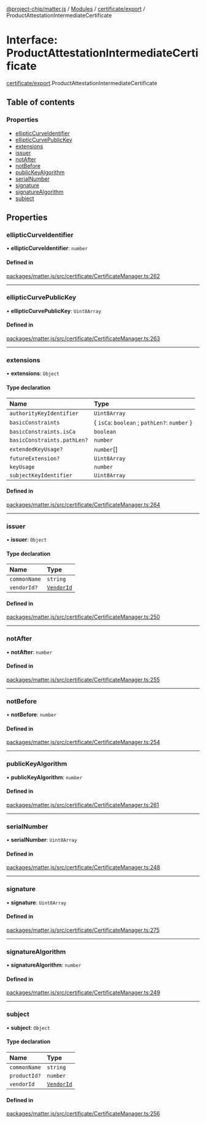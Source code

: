 [@project-chip/matter.js](../README.md) / [Modules](../modules.md) / [certificate/export](../modules/certificate_export.md) / ProductAttestationIntermediateCertificate

# Interface: ProductAttestationIntermediateCertificate

[certificate/export](../modules/certificate_export.md).ProductAttestationIntermediateCertificate

## Table of contents

### Properties

- [ellipticCurveIdentifier](certificate_export.ProductAttestationIntermediateCertificate.md#ellipticcurveidentifier)
- [ellipticCurvePublicKey](certificate_export.ProductAttestationIntermediateCertificate.md#ellipticcurvepublickey)
- [extensions](certificate_export.ProductAttestationIntermediateCertificate.md#extensions)
- [issuer](certificate_export.ProductAttestationIntermediateCertificate.md#issuer)
- [notAfter](certificate_export.ProductAttestationIntermediateCertificate.md#notafter)
- [notBefore](certificate_export.ProductAttestationIntermediateCertificate.md#notbefore)
- [publicKeyAlgorithm](certificate_export.ProductAttestationIntermediateCertificate.md#publickeyalgorithm)
- [serialNumber](certificate_export.ProductAttestationIntermediateCertificate.md#serialnumber)
- [signature](certificate_export.ProductAttestationIntermediateCertificate.md#signature)
- [signatureAlgorithm](certificate_export.ProductAttestationIntermediateCertificate.md#signaturealgorithm)
- [subject](certificate_export.ProductAttestationIntermediateCertificate.md#subject)

## Properties

### ellipticCurveIdentifier

• **ellipticCurveIdentifier**: `number`

#### Defined in

[packages/matter.js/src/certificate/CertificateManager.ts:262](https://github.com/project-chip/matter.js/blob/ac2c2688/packages/matter.js/src/certificate/CertificateManager.ts#L262)

___

### ellipticCurvePublicKey

• **ellipticCurvePublicKey**: `Uint8Array`

#### Defined in

[packages/matter.js/src/certificate/CertificateManager.ts:263](https://github.com/project-chip/matter.js/blob/ac2c2688/packages/matter.js/src/certificate/CertificateManager.ts#L263)

___

### extensions

• **extensions**: `Object`

#### Type declaration

| Name | Type |
| :------ | :------ |
| `authorityKeyIdentifier` | `Uint8Array` |
| `basicConstraints` | { `isCa`: `boolean` ; `pathLen?`: `number`  } |
| `basicConstraints.isCa` | `boolean` |
| `basicConstraints.pathLen?` | `number` |
| `extendedKeyUsage?` | `number`[] |
| `futureExtension?` | `Uint8Array` |
| `keyUsage` | `number` |
| `subjectKeyIdentifier` | `Uint8Array` |

#### Defined in

[packages/matter.js/src/certificate/CertificateManager.ts:264](https://github.com/project-chip/matter.js/blob/ac2c2688/packages/matter.js/src/certificate/CertificateManager.ts#L264)

___

### issuer

• **issuer**: `Object`

#### Type declaration

| Name | Type |
| :------ | :------ |
| `commonName` | `string` |
| `vendorId?` | [`VendorId`](../modules/datatype_export.md#vendorid) |

#### Defined in

[packages/matter.js/src/certificate/CertificateManager.ts:250](https://github.com/project-chip/matter.js/blob/ac2c2688/packages/matter.js/src/certificate/CertificateManager.ts#L250)

___

### notAfter

• **notAfter**: `number`

#### Defined in

[packages/matter.js/src/certificate/CertificateManager.ts:255](https://github.com/project-chip/matter.js/blob/ac2c2688/packages/matter.js/src/certificate/CertificateManager.ts#L255)

___

### notBefore

• **notBefore**: `number`

#### Defined in

[packages/matter.js/src/certificate/CertificateManager.ts:254](https://github.com/project-chip/matter.js/blob/ac2c2688/packages/matter.js/src/certificate/CertificateManager.ts#L254)

___

### publicKeyAlgorithm

• **publicKeyAlgorithm**: `number`

#### Defined in

[packages/matter.js/src/certificate/CertificateManager.ts:261](https://github.com/project-chip/matter.js/blob/ac2c2688/packages/matter.js/src/certificate/CertificateManager.ts#L261)

___

### serialNumber

• **serialNumber**: `Uint8Array`

#### Defined in

[packages/matter.js/src/certificate/CertificateManager.ts:248](https://github.com/project-chip/matter.js/blob/ac2c2688/packages/matter.js/src/certificate/CertificateManager.ts#L248)

___

### signature

• **signature**: `Uint8Array`

#### Defined in

[packages/matter.js/src/certificate/CertificateManager.ts:275](https://github.com/project-chip/matter.js/blob/ac2c2688/packages/matter.js/src/certificate/CertificateManager.ts#L275)

___

### signatureAlgorithm

• **signatureAlgorithm**: `number`

#### Defined in

[packages/matter.js/src/certificate/CertificateManager.ts:249](https://github.com/project-chip/matter.js/blob/ac2c2688/packages/matter.js/src/certificate/CertificateManager.ts#L249)

___

### subject

• **subject**: `Object`

#### Type declaration

| Name | Type |
| :------ | :------ |
| `commonName` | `string` |
| `productId?` | `number` |
| `vendorId` | [`VendorId`](../modules/datatype_export.md#vendorid) |

#### Defined in

[packages/matter.js/src/certificate/CertificateManager.ts:256](https://github.com/project-chip/matter.js/blob/ac2c2688/packages/matter.js/src/certificate/CertificateManager.ts#L256)
